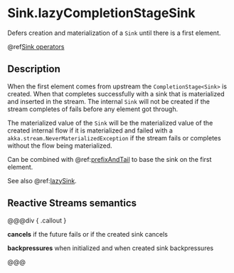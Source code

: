 # Sink.lazyCompletionStageSink

Defers creation and materialization of a `Sink` until there is a first element.

@ref[Sink operators](../index.md#sink-operators)


## Description

When the first element comes from upstream the `CompletionStage<Sink>` is created. When that completes successfully with a sink
that is materialized and inserted in the stream.
The internal `Sink` will not be created if the stream completes of fails before any element got through.

The materialized value of the `Sink` will be the materialized value of the created internal flow if it is materialized
and failed with a `akka.stream.NeverMaterializedException` if the stream fails or completes without the flow being materialized.

Can be combined with @ref:[prefixAndTail](../Source-or-Flow/prefixAndTail.md) to base the sink on the first element.

See also @ref:[lazySink](lazySink.md).

## Reactive Streams semantics

@@@div { .callout }

**cancels** if the future fails or if the created sink cancels 

**backpressures** when initialized and when created sink backpressures

@@@


